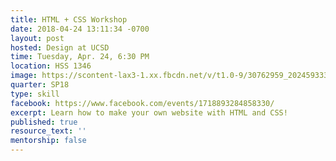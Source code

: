 ```yaml
---
title: HTML + CSS Workshop
date: 2018-04-24 13:11:34 -0700
layout: post
hosted: Design at UCSD
time: Tuesday, Apr. 24, 6:30 PM
location: HSS 1346
image: https://scontent-lax3-1.xx.fbcdn.net/v/t1.0-9/30762959_2024593334447794_7425872461918371840_n.jpg?_nc_cat=0&oh=35f88376a11b1853fab7b7b1c7010a66&oe=5B5153F3
quarter: SP18
type: skill
facebook: https://www.facebook.com/events/1718893284858330/
excerpt: Learn how to make your own website with HTML and CSS!
published: true
resource_text: ''
mentorship: false
---
```

